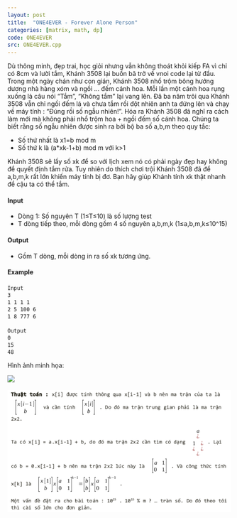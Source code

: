 ```yaml
---
layout: post
title:  "ONE4EVER - Forever Alone Person"
categories: [matrix, math, dp]
code: ONE4EVER
src: ONE4EVER.cpp
---
```




Dù thông minh, đẹp trai, học giỏi nhưng vẫn không thoát khỏi kiếp FA vì chỉ có 8cm và lười tắm, Khánh 3508 lại buồn bã trở về vnoi code lại từ đầu. Trong một ngày chán như con gián, Khánh 3508 nhổ trộm bông hướng dương nhà hàng xóm và ngồi … đếm cánh hoa. Mỗi lần một cánh hoa rụng xuống là câu nói “Tắm”, “Không tắm” lại vang lên. Đã ba năm trôi qua Khánh 3508 vẫn chỉ ngồi đếm lá và chưa tắm rồi đột nhiên anh ta đứng lên và chạy về máy tính : “Đúng rồi số ngẫu nhiên!”. Hóa ra Khánh 3508 đã nghĩ ra cách làm mới mà không phải nhổ trộm hoa + ngồi đếm số cánh hoa. Chúng ta biết rằng số ngẫu nhiên được sinh ra bởi bộ ba số a,b,m theo quy tắc:

+ Số thứ nhất là x1\=b mod m
+ Số thứ k là (a\*xk-1+b) mod m với k>1

Khánh 3508 sẽ lấy số xk để so với lịch xem nó có phải ngày đẹp hay không để quyết định tắm rửa. Tuy nhiên do thích chơi trội Khánh 3508 đã để a,b,m,k rất lớn khiến máy tính bị đơ. Bạn hãy giúp Khánh tính xk thật nhanh để cậu ta có thể tắm.

#### Input

+ Dòng 1: Số nguyên T (1≤T≤10) là số lượng test
+ T dòng tiếp theo, mỗi dòng gồm 4 số nguyên a,b,m,k (1≤a,b,m,k≤10^15)

#### Output

+ Gồm T dòng, mỗi dòng in ra số xk tương ứng.  
    

#### Example

```
Input
3  
1 1 1 1  
2 5 100 6  
1 8 777 6

Output
0  
15  
48  
```

Hình ảnh minh họa:  

![](https://vn.spoj.com/content/c_hunter:FA) 

<!--more-->



<img src="/static/img/posts/ONE4EVER.png">
